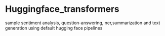 # Huggingface_transformers

sample sentiment analysis, question-answering, ner,summarization and text generation using default hugging face pipelines
